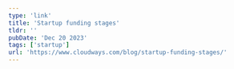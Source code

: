 ```yaml
---
type: 'link'
title: 'Startup funding stages'
tldr: ''
pubDate: 'Dec 20 2023'
tags: ['startup']
url: 'https://www.cloudways.com/blog/startup-funding-stages/'
---
```

